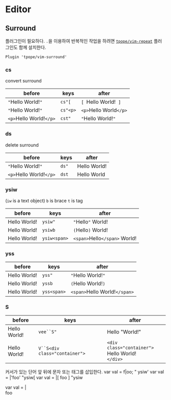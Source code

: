 

# Editor
## Surround

플러그인이 필요하다. `.`을 이용하여 반복적인 작업을 하려면 [`tpope/vim-repeat`](https://github.com/tpope/vim-repeat) 플러그인도 함께 설치한다.

```vim
Plugin 'tpope/vim-surround'
```

### cs

convert surround

| before | keys | after |
| --- | --- | --- |
| `"`Hello World!`"` | `cs"[` | `[ `Hello World!` ]` |
| `"`Hello World!`"` | `cs"<p>` | `<p>`Hello World`</p>` |
| `<p>`Hello World!`</p>` | `cst"` | `"`Hello World!`"` |

### ds

delete surround

| before | keys | after |
| --- | --- | --- |
| `"`Hello World!`"` | `ds"` | Hello World! |
| `<p>`Hello World!`</p>` | `dst` | Hello World |

### ysiw

(`iw` is a text object)
`b` is brace
`t` is tag

| before | keys | after |
| --- | --- | --- |
| Hello World! | `ysiw"` | `"`Hello`"` World! |
| Hello World! | `ysiwb` | `(`Hello`)` World! |
| Hello World! | `ysiw<span>` | `<span>`Hello`</span>` World! |

### yss

| before | keys | after |
| --- | --- | --- |
| Hello World! | `yss"` | `"`Hello World!`"` |
| Hello World! | `yssb` | `(`Hello World!`)` |
| Hello World! | `yss<span>` | `<span>`Hello World!`</span>` |

### S
| before | keys | after |
| --- | --- | --- |
| Hello World! | `vee``S"` | Hello "World!" |
| Hello World! | `V``S<div class="container">` | `<div class="container">`<br>Hello World!<br>`</div>` |


커서가 있는 단어 앞 뒤에 문자 또는 태그를 삽입한다.
var val = f|oo;
" ysiw'
var val = |'foo'
"ysiw[
var val = |[ foo ]
"ysiw<div>
var val = |<div>foo</div>




